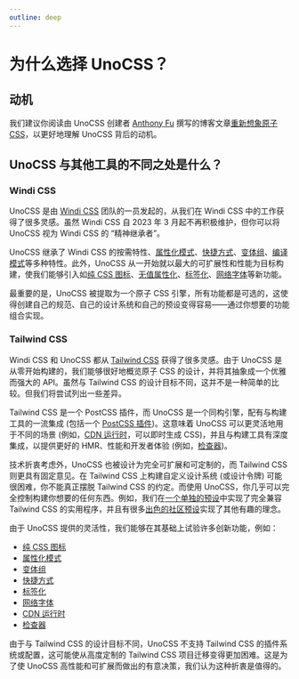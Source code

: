 ```yaml
---
outline: deep
---
```


# 为什么选择 UnoCSS？

## 动机

我们建议你阅读由 UnoCSS 创建者 [Anthony Fu](https://antfu.me/) 撰写的博客文章[重新想象原子 CSS](https://antfu.me/posts/reimagine-atomic-css)，以更好地理解 UnoCSS 背后的动机。

## UnoCSS 与其他工具的不同之处是什么？

### Windi CSS

UnoCSS 是由 [Windi CSS](https://windicss.org/) 团队的一员发起的，从我们在 Windi CSS 中的工作获得了很多灵感。虽然 Windi CSS 自 2023 年 3 月起不再积极维护，但你可以将 UnoCSS 视为 Windi CSS 的 “精神继承者”。

UnoCSS 继承了 Windi CSS 的按需特性、[属性化模式](/presets/attributify)、[快捷方式](/config/shortcuts)、[变体组](/transformers/variant-group)、[编译模式](/transformers/compile-class)等多种特性。此外，UnoCSS 从一开始就以最大的可扩展性和性能为目标构建，使我们能够引入如[纯 CSS 图标](/presets/icons)、[无值属性化](/presets/attributify#valueless-attributify)、[标签化](/presets/tagify)、[网络字体](/presets/web-fonts)等新功能。

最重要的是，UnoCSS 被提取为一个原子 CSS 引擎，所有功能都是可选的，这使得创建自己的规范、自己的设计系统和自己的预设变得容易——通过你想要的功能组合实现。

### Tailwind CSS

Windi CSS 和 UnoCSS 都从 [Tailwind CSS](https://tailwindcss.com/) 获得了很多灵感。由于 UnoCSS 是从零开始构建的，我们能够很好地概览原子 CSS 的设计，并将其抽象成一个优雅而强大的 API。虽然与 Tailwind CSS 的设计目标不同，这并不是一种简单的比较。但我们将尝试列出一些差异。

Tailwind CSS 是一个 PostCSS 插件，而 UnoCSS 是一个同构引擎，配有与构建工具的一流集成 (包括一个 [PostCSS 插件](/integrations/postcss))。这意味着 UnoCSS 可以更灵活地用于不同的场景 (例如，[CDN 运行时](/integrations/runtime)，可以即时生成 CSS)，并且与构建工具有深度集成，以提供更好的 HMR、性能和开发者体验 (例如，[检查器](/tools/inspector))。

技术折衷考虑外，UnoCSS 也被设计为完全可扩展和可定制的，而 Tailwind CSS 则更具有固定意见。在 Tailwind CSS 上构建自定义设计系统 (或设计令牌) 可能很困难，你不能真正摆脱 Tailwind CSS 的约定。而使用 UnoCSS，你几乎可以完全控制构建你想要的任何东西。例如，我们在[一个单独的预设](/presets/wind)中实现了完全兼容 Tailwind CSS 的实用程序，并且有很多[出色的社区预设](/presets/community)实现了其他有趣的理念。

由于 UnoCSS 提供的灵活性，我们能够在其基础上试验许多创新功能，例如：

- [纯 CSS 图标](/presets/icons)
- [属性化模式](/presets/attributify)
- [变体组](/transformers/variant-group)
- [快捷方式](/config/shortcuts)
- [标签化](/presets/tagify)
- [网络字体](/presets/web-fonts)
- [CDN 运行时](/integrations/runtime)
- [检查器](/tools/inspector)

由于与 Tailwind CSS 的设计目标不同，UnoCSS 不支持 Tailwind CSS 的插件系统或配置，这可能使从高度定制的 Tailwind CSS 项目迁移变得更加困难。这是为了使 UnoCSS 高性能和可扩展而做出的有意决策，我们认为这种折衷是值得的。

